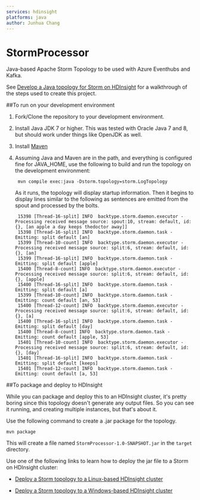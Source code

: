 ```yaml
---
services: hdinsight
platforms: java
author: Junhua Chang
---
```


# StormProcessor
Java-based Apache Storm Topology to be used with Azure Eventhubs and Kafka.

See [Develop a Java topology for Storm on HDInsight](https://azure.microsoft.com/en-us/documentation/articles/hdinsight-storm-develop-java-topology) for a walkthrough of the steps used to create this project.

##To run on your development environment

1. Fork/Clone the repository to your development environment.

2. Install Java JDK 7 or higher. This was tested with Oracle Java 7 and 8, but should work under things like OpenJDK as well.

3. Install [Maven](http://maven.apache.org/)

4. Assuming Java and Maven are in the path, and everything is configured fine for JAVA_HOME, use the following to build and run the topology on the development environment:

        mvn compile exec:java -Dstorm.topology=storm.LogTopology

	As it runs, the topology will display startup information. Then it begins to display lines similar to the following as sentences are emitted from the spout and processed by the bolts.

		15398 [Thread-16-split] INFO  backtype.storm.daemon.executor - Processing received message source: spout:10, stream: default, id: {}, [an apple a day keeps thedoctor away]]
		15398 [Thread-16-split] INFO  backtype.storm.daemon.task - Emitting: split default [an]
		15399 [Thread-10-count] INFO  backtype.storm.daemon.executor - Processing received message source: split:6, stream: default, id: {}, [an]
		15399 [Thread-16-split] INFO  backtype.storm.daemon.task - Emitting: split default [apple]
		15400 [Thread-8-count] INFO  backtype.storm.daemon.executor - Processing received message source: split:6, stream: default, id: {}, [apple]
		15400 [Thread-16-split] INFO  backtype.storm.daemon.task - Emitting: split default [a]
		15399 [Thread-10-count] INFO  backtype.storm.daemon.task - Emitting: count default [an, 53]
		15400 [Thread-12-count] INFO  backtype.storm.daemon.executor - Processing received message source: split:6, stream: default, id: {}, [a]
		15400 [Thread-16-split] INFO  backtype.storm.daemon.task - Emitting: split default [day]
		15400 [Thread-8-count] INFO  backtype.storm.daemon.task - Emitting: count default [apple, 53]
		15401 [Thread-10-count] INFO  backtype.storm.daemon.executor - Processing received message source: split:6, stream: default, id: {}, [day]
		15401 [Thread-16-split] INFO  backtype.storm.daemon.task - Emitting: split default [keeps]
		15401 [Thread-12-count] INFO  backtype.storm.daemon.task - Emitting: count default [a, 53]

##To package and deploy to HDInsight

While you can package and deploy this to an HDInsight cluster, it's pretty boring since this topology doesn't generate any output files. So you can see it running, and creating multiple instances, but that's about it.

Use the following command to create a .jar package for the topology.

	mvn package

This will create a file named `StormProcessor-1.0-SNAPSHOT.jar` in the `target` directory.
	
Use one of the following links to learn how to deploy the jar file to a Storm on HDInsight cluster:

* [Deploy a Storm topology to a Linux-based HDInsight cluster](https://azure.microsoft.com/en-us/documentation/articles/hdinsight-storm-deploy-monitor-topology-linux/)

* [Deploy a Storm topology to a Windows-based HDInsight cluster](https://azure.microsoft.com/en-us/documentation/articles/hdinsight-storm-deploy-monitor-topology/)
